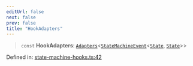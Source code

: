 ```yaml
---
editUrl: false
next: false
prev: false
title: "HookAdapters"
---
```


> `const` **HookAdapters**: [`Adapters`](/docs/src/content/docs/reference/type-aliases/adapters/)\<[`StateMachineEvent`](/docs/src/content/docs/reference/interfaces/statemachineevent/)\<[`State`](/docs/src/content/docs/reference/interfaces/state/), [`State`](/docs/src/content/docs/reference/interfaces/state/)\>\>

Defined in: [state-machine-hooks.ts:42](https://github.com/WinstonFassett/matchina/blob/2d22b2187dda803854f54b63fe09d04bd833387d/src/state-machine-hooks.ts#L42)
